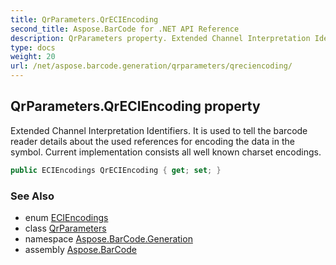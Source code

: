 ```yaml
---
title: QrParameters.QrECIEncoding
second_title: Aspose.BarCode for .NET API Reference
description: QrParameters property. Extended Channel Interpretation Identifiers. It is used to tell the barcode reader details about the used references for encoding the data in the symbol. Current implementation consists all well known charset encodings
type: docs
weight: 20
url: /net/aspose.barcode.generation/qrparameters/qreciencoding/
---
```

## QrParameters.QrECIEncoding property

Extended Channel Interpretation Identifiers. It is used to tell the barcode reader details about the used references for encoding the data in the symbol. Current implementation consists all well known charset encodings.

```csharp
public ECIEncodings QrECIEncoding { get; set; }
```

### See Also

* enum [ECIEncodings](../../eciencodings/)
* class [QrParameters](../)
* namespace [Aspose.BarCode.Generation](../../qrparameters/)
* assembly [Aspose.BarCode](../../../)


